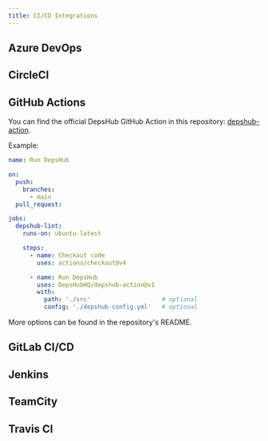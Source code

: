 ```yaml
---
title: CI/CD Integrations
---
```


## Azure DevOps

## CircleCI

## GitHub Actions
You can find the official DepsHub GitHub Action in this repository: [depshub-action](https://github.com/DepsHubHQ/github-action).

Example:

```yaml
name: Run DepsHub

on:
  push:
    branches:
      - main
  pull_request:

jobs:
  depshub-lint:
    runs-on: ubuntu-latest

    steps:
      - name: Checkout code
        uses: actions/checkout@v4

      - name: Run DepsHub
        uses: DepsHubHQ/depshub-action@v1
        with:
          path: './src'                    # optional
          config: './depshub-config.yml'   # optional
```

More options can be found in the repository's README.

## GitLab CI/CD

## Jenkins

## TeamCity

## Travis CI
